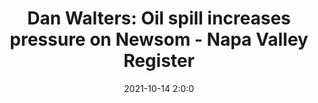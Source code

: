 ---
"title": "Dan Walters: Oil spill increases pressure on Newsom - Napa Valley Register"
"date": "2021-10-14 2:0:0"
"feed_name": "GOOGLENEWSDRILLING"
"feed_website": "https://news.google.com/search?q=drilling%2Bincident&hl=en-US&gl=US&ceid=US:en"
"feed_rss": "https://news.google.com/rss/search?q=drilling%2Bincident&hl=en-US&gl=US&ceid=US:en"
"link": "https://napavalleyregister.com/opinion/columnists/dan-walters-oil-spill-increases-pressure-on-newsom/article_6bd83aa1-a2e6-528e-9b3e-643dcf01eb28.html"
"source": "{'href': 'https://napavalleyregister.com', 'title': 'Napa Valley Register'}"
"file": "_posts/2021-1-1-1b9c49f0571273816a215610bf21a56c59e92fbc.md"
"accident": "1"
"drilling": "1"
"dead": "0"
"injured": "0"
"arrested": "0"
"place": "unknown place"
"where": "unknown site"
"causes": "unknown"
"place_uri": "unknown place"
---